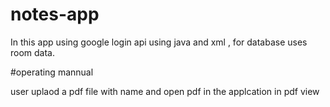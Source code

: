 # notes-app 
In this app using google login api
using java and xml , for database uses room data.

#operating mannual

user uplaod a pdf file with name and open pdf in the applcation 
in pdf view 
